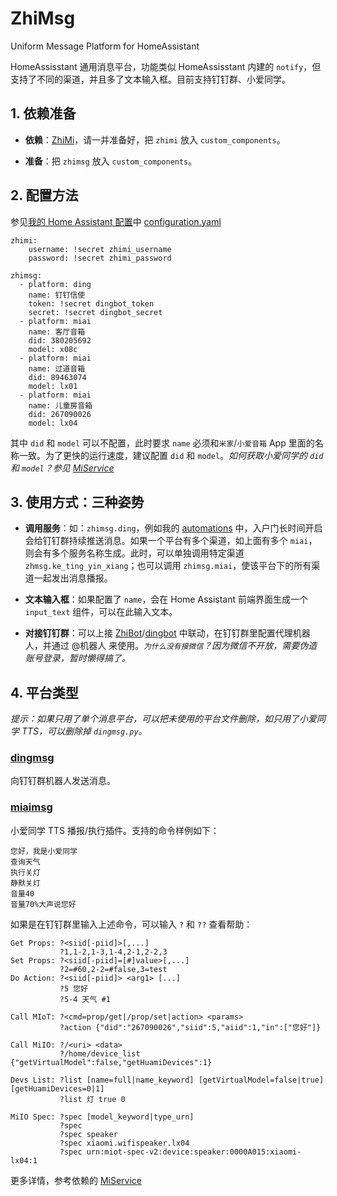# ZhiMsg
Uniform Message Platform for HomeAssistant

HomeAssisstant 通用消息平台，功能类似 HomeAssisstant 内建的 `notify`，但支持了不同的渠道，并且多了文本输入框。目前支持钉钉群、小爱同学。

## 1. 依赖准备

- **依赖**：[ZhiMi](https://github.com/Yonsm/ZhiMi)，请一并准备好，把 `zhimi` 放入 `custom_components`。

- **准备**：把 `zhimsg` 放入 `custom_components`。

## 2. 配置方法

参见[我的 Home Assistant 配置](https://github.com/yonsm/.homeassistant/)中 [configuration.yaml](https://github.com/Yonsm/.homeassistant/blob/d06def491e323fb2b89a46ee481c23642bee3a6c/configuration.yaml#L763)

```
zhimi:
    username: !secret zhimi_username
    password: !secret zhimi_password

zhimsg:
  - platform: ding
    name: 钉钉信使
    token: !secret dingbot_token
    secret: !secret dingbot_secret
  - platform: miai
    name: 客厅音箱
    did: 380205692
    model: x08c
  - platform: miai
    name: 过道音箱
    did: 89463074
    model: lx01
  - platform: miai
    name: 儿童房音箱
    did: 267090026
    model: lx04
```
其中 `did` 和 `model` 可以不配置，此时要求 `name` 必须和`米家`/`小爱音箱` App 里面的名称一致。为了更快的运行速度，建议配置 `did` 和 `model`。*如何获取小爱同学的 `did` 和 `model`？参见 [MiService](https://github.com/Yonsm/MiService)*

## 3. 使用方式：三种姿势

- **调用服务**：如：`zhimsg.ding`，例如我的 [automations](https://github.com/Yonsm/.homeassistant/blob/master/automations/door.yaml) 中，入户门长时间开启会给钉钉群持续推送消息。如果一个平台有多个渠道，如上面有多个 `miai`，则会有多个服务名称生成。此时，可以单独调用特定渠道 `zhmsg.ke_ting_yin_xiang`；也可以调用 `zhimsg.miai`，使该平台下的所有渠道一起发出消息播报。

- **文本输入框**：如果配置了 `name`，会在 Home Assistant 前端界面生成一个 `input_text` 组件，可以在此输入文本。

- **对接钉钉群**：可以上接 [ZhiBot](https://github.com/Yonsm/ZhiBot)/[dingbot](https://github.com/Yonsm/ZhiBot/blob/main/custom_components/zhibot/dingbot.py) 中联动，在钉钉群里配置代理机器人，并通过 @机器人 来使用。*`为什么没有接微信`？因为微信不开放，需要伪造账号登录，暂时懒得搞了。*

## 4. 平台类型

*提示：如果只用了单个消息平台，可以把未使用的平台文件删除，如只用了小爱同学 TTS，可以删除掉 `dingmsg.py`。*

### [dingmsg](custom_components/zhimsg/dingmsg.py)

向钉钉群机器人发送消息。

### [miaimsg](custom_components/zhimsg/miaimsg.py)

小爱同学 TTS 播报/执行插件。支持的命令样例如下：

```
您好，我是小爱同学
查询天气
执行关灯
静默关灯
音量40
音量70%大声说您好
```

如果是在钉钉群里输入上述命令，可以输入 `?` 和 `??` 查看帮助：

```
Get Props: ?<siid[-piid]>[,...]
           ?1,1-2,1-3,1-4,2-1,2-2,3
Set Props: ?<siid[-piid]=[#]value>[,...]
           ?2=#60,2-2=#false,3=test
Do Action: ?<siid[-piid]> <arg1> [...] 
           ?5 您好
           ?5-4 天气 #1

Call MIoT: ?<cmd=prop/get|/prop/set|action> <params>
           ?action {"did":"267090026","siid":5,"aiid":1,"in":["您好"]}

Call MiIO: ?/<uri> <data>
           ?/home/device_list {"getVirtualModel":false,"getHuamiDevices":1}

Devs List: ?list [name=full|name_keyword] [getVirtualModel=false|true] [getHuamiDevices=0|1]
           ?list 灯 true 0

MiIO Spec: ?spec [model_keyword|type_urn]
           ?spec
           ?spec speaker
           ?spec xiaomi.wifispeaker.lx04
           ?spec urn:miot-spec-v2:device:speaker:0000A015:xiaomi-lx04:1
```

更多详情，参考依赖的 [MiService](https://github.com/Yonsm/MiService)

